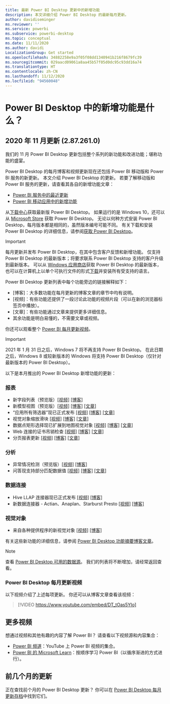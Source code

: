 ```yaml
---
title: 最新 Power BI Desktop 更新中的新增功能
description: 本文详细介绍 Power BI Desktop 的最新每月更新。
author: davidiseminger
ms.reviewer: ''
ms.service: powerbi
ms.subservice: powerbi-desktop
ms.topic: conceptual
ms.date: 11/11/2020
ms.author: davidi
LocalizationGroup: Get started
ms.openlocfilehash: 34882258e9a3f05f08dd1340941b216f8679fc39
ms.sourcegitcommit: 029aacd09061a8aa45b57f05d0dc95c93dd16a74
ms.translationtype: HT
ms.contentlocale: zh-CN
ms.lasthandoff: 11/12/2020
ms.locfileid: "94560048"
---
```

# <a name="whats-new-in-power-bi-desktop"></a>Power BI Desktop 中的新增功能是什么？

## <a name="november-2020-update-2872610"></a>2020 年 11 月更新 (2.87.261.0)

我们的 11 月 Power BI Desktop 更新包括整个系列的新功能和改进功能；堪称功能的盛宴。 

Power BI Desktop 的每月博客和视频更新现在还包括 Power BI 移动版和 Power BI 服务的新更新。 本文介绍 Power BI Desktop 的更新。 若要了解移动版和 Power BI 服务的更新，请查看其各自的新增功能文章：

* [Power BI 服务中的最近更新](service-whats-new.md)
* [Power BI 移动应用中的新增功能](../consumer/mobile/mobile-whats-new-in-the-mobile-apps.md)

从[下载中心](https://www.microsoft.com/download/details.aspx?id=58494)获取最新版 Power BI Desktop。 如果运行的是 Windows 10，还可以从 [Microsoft Store](https://aka.ms/pbidesktopstore) 获取 Power BI Desktop。 无论以何种方式安装 Power BI Desktop，每月版本都是相同的，虽然版本编号可能不同。 有关下载和安装 Power BI Desktop 的详细信息，请参阅[获取 Power BI Desktop](desktop-get-the-desktop.md)。 

> [!IMPORTANT]
> 每月更新并发布 Power BI Desktop，在其中包含客户反馈和新增功能。 仅支持 Power BI Desktop 的最新版本；将要求联系 Power BI Desktop 支持的客户升级到最新版本。 可以从 [Windows 应用商店](https://aka.ms/pbidesktopstore)获取 Power BI Desktop 的最新版本，也可以在计算机上以单个可执行文件的形式[下载](https://www.microsoft.com/download/details.aspx?id=58494)并安装所有受支持的语言。

Power BI Desktop 更新列表中每个功能旁边的链接解释如下：

* \[博客\]：大多数功能在每月更新的博客文章的章节中均有说明。
* \[视频\]：有些功能还提供了一段讨论此功能的视频片段（可以在新的浏览器标签页中播放）。
* \[文章\]：有些功能通过文章来提供更多详细信息。
* 其余功能是明白易懂的，不需要文章或视频。

你还可以观看整个 [Power BI 每月更新视频](#power-bi-desktop-monthly-update-video)。

> [!IMPORTANT]
> 2021 年 1 月 31 日之后，Windows 7 将不再支持 Power BI Desktop。 在此日期之后，Windows 8 或较新版本的 Windows 将支持 Power BI Desktop（仅针对最新版本的 Power BI Desktop）。 

以下是本月推出的 Power BI Desktop 新增功能的更新：


### <a name="reporting"></a>报表
* 新字段列表（预览版）[[视频]](https://youtu.be/DT_tOas5YIo?t=15) [[博客]](https://powerbi.microsoft.com/blog/power-bi-november-2020-feature-summary/#_Toc55467053) 
* 新模型视图（预览版）[[视频]](https://youtu.be/DT_tOas5YIo?t=61) [[博客]](https://powerbi.microsoft.com/blog/power-bi-november-2020-feature-summary/#_Toc55467054) [[文章]](../create-reports/power-bi-personalize-visuals.md)
* “应用所有筛选器”现已正式发布 [[视频]](https://youtu.be/DT_tOas5YIo?t=98) [[博客]](https://powerbi.microsoft.com/blog/power-bi-november-2020-feature-summary/#_Toc55467055) [[文章]](../create-reports/desktop-multi-select.md#select-multiple-elements-using-rectangle-select-preview)
* 视觉对象缩放滑块 [[视频]](https://youtu.be/DT_tOas5YIo?t=160) [[博客]](https://powerbi.microsoft.com/blog/power-bi-november-2020-feature-summary/#_Toc55467056) [[文章]](../create-reports/desktop-multi-select.md#select-multiple-elements-using-rectangle-select-preview)
* 数据点矩形选择现已扩展到地图视觉对象 [[视频]](https://youtu.be/DT_tOas5YIo?t=185) [[博客]](https://powerbi.microsoft.com/blog/power-bi-november-2020-feature-summary/#_Toc55467057) [[文章]](../create-reports/desktop-multi-select.md#select-multiple-elements-using-rectangle-select-preview)
* Web 连接的证书吊销检查 [[视频]](https://youtu.be/DT_tOas5YIo?t=292) [[博客]](https://powerbi.microsoft.com/blog/power-bi-november-2020-feature-summary/#_Toc55467058) [[文章]](../create-reports/desktop-multi-select.md#select-multiple-elements-using-rectangle-select-preview)
* 分页报表更新 [[视频]](https://youtu.be/DT_tOas5YIo?t=292) [[博客]](https://powerbi.microsoft.com/blog/power-bi-november-2020-feature-summary/#_Toc55467059) [[文章]](../create-reports/desktop-multi-select.md#select-multiple-elements-using-rectangle-select-preview)

### <a name="analytics"></a>分析
* 异常情况检测（预览版）[[视频]](https://youtu.be/DT_tOas5YIo?t=199) [[博客]](https://powerbi.microsoft.com/blog/power-bi-november-2020-feature-summary/#_Toc55467061) 
* 问答现支持部分匹配数据值 [[视频]](https://youtu.be/DT_tOas5YIo?t=438) [[博客]](https://powerbi.microsoft.com/blog/power-bi-november-2020-feature-summary/#_Toc55467062) [[文章]](../create-reports/desktop-multi-select.md#select-multiple-elements-using-rectangle-select-preview)

### <a name="data-connectivity"></a>数据连接
* Hive LLAP 连接器现已正式发布 [[视频]](https://youtu.be/DT_tOas5YIo?t=461) [[博客]](https://powerbi.microsoft.com/blog/power-bi-november-2020-feature-summary/#_Toc55467064)
* 新数据连接器 - Actian、Anaplan、Starburst Presto [[视频]](https://youtu.be/DT_tOas5YIo?t=487) [[博客]](https://powerbi.microsoft.com/blog/power-bi-november-2020-feature-summary/#_Toc55467065)


### <a name="visuals"></a>视觉对象
* 来自各种提供程序的新视觉对象 [[视频]](https://youtu.be/DT_tOas5YIo?t=688)  [[博客]](https://powerbi.microsoft.com/blog/power-bi-november-2020-feature-summary/#_Toc55467072)


有关这些新功能的详细信息，请参阅 [Power BI Desktop 功能摘要博客文章](https://powerbi.microsoft.com/blog/power-bi-november-2020-feature-summary/)。


> [!NOTE]
> 查看 [Power BI Desktop 可用的数据源](../connect-data/desktop-data-sources.md)。 我们的列表将不断增加，请经常返回查看。


### <a name="power-bi-desktop-monthly-update-video"></a>Power BI Desktop 每月更新视频
以下视频介绍了上述每项更新。 你还可以从博客文章查看该视频：

> [!VIDEO https://www.youtube.com/embed/DT_tOas5YIo]

## <a name="more-videos"></a>更多视频

想通过视频和其他有趣的内容了解 Power BI？ 请查看以下视频源和内容集合：

-   [Power BI 频道](https://www.youtube.com/user/mspowerbi)：YouTube 上 Power BI 视频的集合。
-   [Power BI 的 Microsoft Learn](/learn/powerplatform/power-bi?WT.mc_id=powerbi_landingpage-docs-link)：按顺序学习 Power BI（以循序渐进的方式进行）。

## <a name="updates-for-previous-months"></a>前几个月的更新

正在查找前个月的 Power BI Desktop 更新？ 你可以在 [Power BI Desktop 每月更新存档](desktop-latest-update-archive.md)中找到它们。